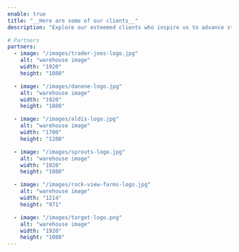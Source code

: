 ```yaml
---
enable: true
title: "__Here are some of our clients__"
description: "Explore our esteemed clients who inspire us to advance standards through creative solutions and deep commitment to strong **collaboration**"

# Partners
partners:
  - image: "/images/trader-joes-logo.jpg"
    alt: "warehouse image"
    width: "1920"
    height: "1080"

  - image: "/images/danone-logo.jpg"
    alt: "warehouse image"
    width: "1920"
    height: "1080"

  - image: "/images/aldis-logo.jpg"
    alt: "warehouse image"
    width: "1700"
    height: "1200"

  - image: "/images/sprouts-logo.jpg"
    alt: "warehouse image"
    width: "1920"
    height: "1080"

  - image: "/images/rock-view-farms-logo.jpg"
    alt: "warehouse image"
    width: "1214"
    height: "971"

  - image: "/images/target-logo.png"
    alt: "warehouse image"
    width: "1920"
    height: "1080"
---
```

